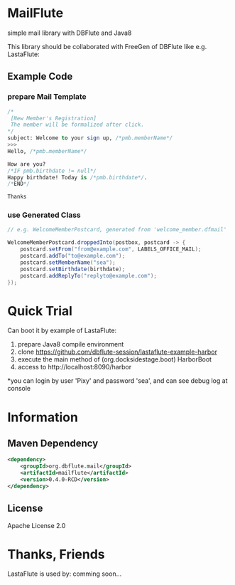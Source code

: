 # MailFlute
simple mail library with DBFlute and Java8

This library should be collaborated with FreeGen of DBFlute
like e.g. LastaFlute:

## Example Code
### prepare Mail Template
```sql
/*
 [New Member's Registration]
 The member will be formalized after click.
*/
subject: Welcome to your sign up, /*pmb.memberName*/
>>>
Hello, /*pmb.memberName*/

How are you?
/*IF pmb.birthdate != null*/
Happy birthdate! Today is /*pmb.birthdate*/.
/*END*/

Thanks
```

### use Generated Class
```java
// e.g. WelcomeMemberPostcard, generated from 'welcome_member.dfmail'

WelcomeMemberPostcard.droppedInto(postbox, postcard -> {
    postcard.setFrom("from@example.com", LABELS_OFFICE_MAIL);
    postcard.addTo("to@example.com");
    postcard.setMemberName("sea");
    postcard.setBirthdate(birthdate);
    postcard.addReplyTo("replyto@example.com");
});
```

# Quick Trial
Can boot it by example of LastaFlute:

1. prepare Java8 compile environment
2. clone https://github.com/dbflute-session/lastaflute-example-harbor
3. execute the main method of (org.docksidestage.boot) HarborBoot
4. access to http://localhost:8090/harbor

*you can login by user 'Pixy' and password 'sea', and can see debug log at console

# Information
## Maven Dependency
```xml
<dependency>
    <groupId>org.dbflute.mail</groupId>
    <artifactId>mailflute</artifactId>
    <version>0.4.0-RCD</version>
</dependency>
```

## License
Apache License 2.0

# Thanks, Friends
LastaFlute is used by:
comming soon...
